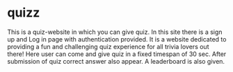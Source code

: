 # quizz
This is a quiz-website in which you can give quiz.
In this site there is a sign up and Log in page with authentication provided.
It is a website dedicated to providing a fun and challenging quiz experience for all trivia lovers out there!
Here user can come and give quiz in a fixed timespan of 30 sec.
After submission of quiz correct answer also appear.
A leaderboard is also given.
